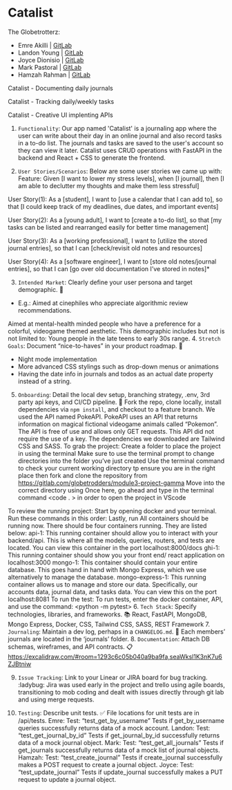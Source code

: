 # Catalist

The Globetrotterz:
- Emre Akilli | [GitLab](https://gitlab.com/emreakilli)
- Landon Young | [GitLab](https://gitlab.com/lyoung71)
- Joyce Dionisio | [GitLab](https://gitlab.com/jojodionisio)
- Mark Pastoral | [GitLab](https://gitlab.com/mpastoral)
- Hamzah Rahman | [GitLab](https://gitlab.com/hrahman3)

Catalist - Documenting daily journals

Catalist - Tracking daily/weekly tasks

Catalist - Creative UI implenting APIs

1. `Functionality`:
Our app named 'Catalist' is a journaling app where the user can write about their day in an online journal and also record tasks in a to-do list. The journals and tasks are saved to the user's account so they can view it later. Catalist uses CRUD operations with FastAPI in the backend and React + CSS to generate the frontend.

2. `User Stories/Scenarios`:
Below are some user stories we came up with:
Feature: Given [I want to lower my stress levels], when [I journal], then [I am able to declutter my thoughts and make them less stressful]

User Story(1): As a [student], I want to [use a calendar that I can add to], so that [I could keep track of my deadlines, due dates, and important events]

User Story(2): As a [young adult], I want to [create a to-do list], so that [my tasks can be listed and rearranged easily for better time management]

User Story(3): As a [working professional], I want to [utilize the stored journal entries], so that I can [check/revisit old notes and resources]

User Story(4): As a [software engineer], I want to [store old notes/journal entries], so that I can [go over old documentation I’ve stored in notes]*


3. `Intended Market`: Clearly define your user persona and target demographic. :dart:
- E.g.: Aimed at cinephiles who appreciate algorithmic review recommendations.

Aimed at mental-health minded people who have a preference for a colorful, videogame themed aesthetic. This demographic includes but not is not limited to: Young people in the late teens to early 30s range.
4. `Stretch Goals`: Document “nice-to-haves” in your product roadmap. :rainbow:
- Night mode implementation
- More advanced CSS stylings such as drop-down menus or animations
- Having the date info in journals and todos as an actual date property instead of a string.

5. `Onboarding`: Detail the local dev setup, branching strategy, .env, 3rd party api keys, and CI/CD pipeline. :rocket:
Fork the repo, clone locally, install dependencies via `npm install`, and checkout to a feature branch. We used the API named PokeAPI. PokeAPI uses an API that returns information on magical fictional videogame animals called “Pokemon”. The API is free of use and allows only GET requests. This API did not require the use of a key. The dependencies we downloaded are Tailwind CSS and SASS. 
To grab the project:
Create a folder to place the project in using the terminal
Make sure to use the <cd> terminal prompt to change directories into the folder you’ve just created
Use the terminal command <pwd> to check your current working directory tp ensure you are in the right place then fork and clone the repository from https://gitlab.com/globetrodders/module3-project-gamma
Move into the correct directory using <cd>
Once here, go ahead and type in the terminal command <code  . > in order to open the project in VScode

To review the running project:
Start by opening docker and your terminal.
Run these commands in this order:
<docker volume create mongodb-data>
<docker compose build>
Lastly, run
<docker compose up>
All containers should be running now.
There should be four containers running. They are listed below:
api-1: This running container should allow you to interact with your backend/api. This is where all the models, queries, routers, and tests are located. You can view this container in the port localhost:8000/docs
ghi-1: This running container should show you your front end/ react application on localhost:3000 
mongo-1: This container should contain your entire database. This goes hand in hand with Mongo Express, which we use alternatively to manage the database.
mongo-express-1: This running container allows us to manage and store our data. Specifically, our accounts data, journal data, and tasks data. You can view this on the port localhost:8081
To run the test:
To run tests, enter the docker container, API, and use the command:
<python -m pytest>
6. `Tech Stack`: Specify technologies, libraries, and frameworks. :books:
React, FastAPI, MongoDB, Mongo Express, Docker, CSS, Tailwind CSS, SASS, REST Framework
7. `Journaling`: Maintain a dev log, perhaps in a `CHANGELOG.md`. :scroll:
Each members’ journals are located in the ‘journals’ folder.
8. `Documentation`: Attach DB schemas, wireframes, and API contracts. :clipboard:
https://excalidraw.com/#room=1293c6c05b040a9ba9fa,seaWksl1K3nK7u6ZJBtniw

9. `Issue Tracking`: Link to your Linear or JIRA board for bug tracking. :ladybug:
Jira was used early in the project and trello using agile boards, transitioning to mob coding and dealt with issues directly through git lab and using merge requests.



10. `Testing`: Describe unit tests. :white_check_mark:
File locations for unit tests are in /api/tests.
Emre:
Test: “test_get_by_username”
Tests if get_by_username queries successfully returns data of a mock account.
Landon:
Test: “test_get_journal_by_id”
Tests if get_journal_by_id successfully returns data of a mock journal object.
Mark:
Test: “test_get_all_journals”
Tests if get_journals successfully returns data of a mock list of journal objects.
Hamzah:
Test: “test_create_journal”
Tests if create_journal successfully makes a POST request to create a journal object.
Joyce:
Test: “test_update_journal”
Tests if update_journal successfully makes a PUT request to update a journal object.
















